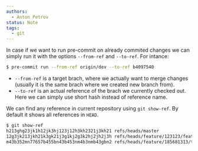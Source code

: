 ```yaml
---
authors:
  - Anton Petrov
status: Note
tags:
  - git
---
```

In case if we want to run pre-commit on already commited changes we can simply run it with the options `--from-ref` and `--to-ref`. For intance:

```zsh
$ pre-commit run --from-ref origin/dev --to-ref b4097540
```

- `--from-ref` is a target brach, where we actually want to merge changes (usually it is the same brach where we created new branch from).
- `--to-ref` is an actual reference of the brach we currently checked out. Here we can simply use short hash instead of reference name.

We can find any reference in current repository using `git show-ref`. By default it shows all references in `HEAD`.

```zsh
$ git show-ref
h213ghg23jk1h12jk3hj123j12h3kh2321j3kh21 refs/heads/master
12g3jk213jkh21k3gk21j3g1kj2g3k2hj2jh2j3h refs/heads/feature/123123/feature-name
m43b352mn77657b455bn43b453nm4b3nmb43gbn2 refs/heads/feature/185681313/tests-for-section
```